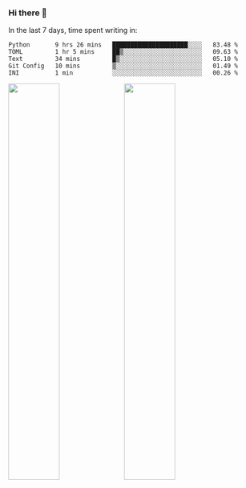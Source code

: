 ### Hi there 👋

In the last 7 days, time spent writing in:

<!--START_SECTION:waka-->
```text
Python       9 hrs 26 mins   █████████████████████░░░░   83.48 % 
TOML         1 hr 5 mins     ██▒░░░░░░░░░░░░░░░░░░░░░░   09.63 % 
Text         34 mins         █▒░░░░░░░░░░░░░░░░░░░░░░░   05.10 % 
Git Config   10 mins         ▒░░░░░░░░░░░░░░░░░░░░░░░░   01.49 % 
INI          1 min           ░░░░░░░░░░░░░░░░░░░░░░░░░   00.26 % 
```
<!--END_SECTION:waka-->

<img src="https://wakatime.com/share/@jimtje/5d0c92de-08f8-4a72-8f2f-6a9693d1e318.svg" width=45% height=45%> <img src="https://wakatime.com/share/@jimtje/501498ae-bda5-4da7-a89d-b40bcdd5556d.svg" width=45% height=45%>
